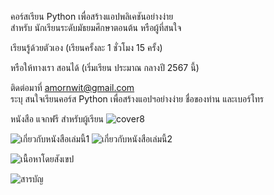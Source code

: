 คอร์สเรียน Python เพื่อสร้างแอปพลิเคชันอย่างง่าย  
สำหรับ นักเรียนระดับมัธยมศึกษาตอนต้น หรือผู้ที่สนใจ    

เรียนรู้ด้วยตัวเอง (เรียนครั้งละ 1 ชั่วโมง 15 ครั้ง)   

หรือให้ทางเรา สอนได้
(เริ่มเรียน ประมาณ กลางปี 2567 นี้)     
   
ติดต่อมาที่ amornwit@gmail.com    
ระบุ สนใจเรียนคอร์ส Python เพื่อสร้างแอปฯอย่างง่าย ชื่อของท่าน และเบอร์โทร    
   

หนังสือ แจกฟรี สำหรับผู้เรียน
![cover8](https://github.com/prakayrat/PythonicAdventure/assets/51775195/e0af96a6-fbb7-4806-830a-5ad08d80755a)

![เกี่ยวกับหนังสือเล่มนี้1](https://github.com/prakayrat/PythonicAdventure/assets/51775195/6f31b416-8af1-4e74-9153-649d14b1f80c)
![เกี่ยวกับหนังสือเล่มนี้2](https://github.com/prakayrat/PythonicAdventure/assets/51775195/f52ad65c-a64b-44cb-8f12-63dfc2fea00f)

![เนื้อหาโดยสังเขป](https://github.com/prakayrat/PythonicAdventure/assets/51775195/d4db3b84-fbb7-48d6-9d1c-7fbb20b23fc4)

![สารบัญ](https://github.com/prakayrat/PythonicAdventure/assets/51775195/9d9dff51-24ca-414f-88b1-6a9c1b0521e7)
